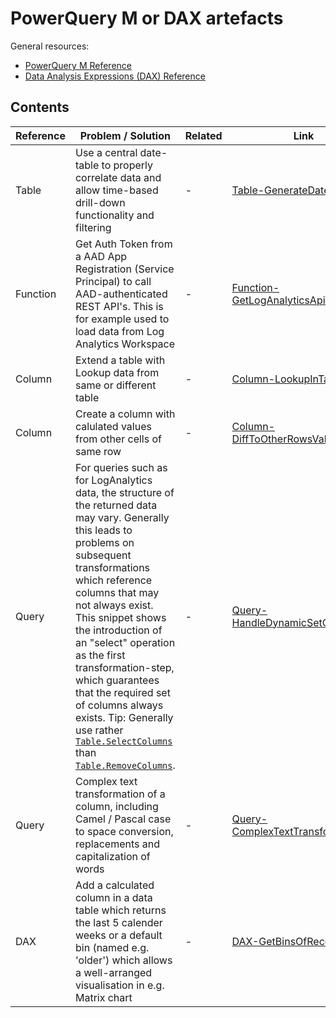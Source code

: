 # PowerQuery M or DAX artefacts
General resources:
* [PowerQuery M Reference](https://docs.microsoft.com/en-us/powerquery-m/)
* [Data Analysis Expressions (DAX) Reference](https://docs.microsoft.com/en-us/dax/)

<!-- Note: Edit tables with https://www.tablesgenerator.com/markdown_tables -->

## Contents

| Reference | Problem / Solution | Related | Link |
|---|---|---|---|
| Table | Use a central date-table to properly correlate data and allow time-based drill-down functionality and filtering | - | [Table-GenerateDateTable](./Table-GenerateDateTable.txt) |
| Function | Get Auth Token from a AAD App Registration (Service Principal) to call AAD-authenticated REST API's. This is for example used to load data from Log Analytics Workspace | - | [Function-GetLogAnalyticsApiToken](./Function-GetLogAnalyticsApiToken.txt) |
| Column | Extend a table with Lookup data from same or different table | - | [Column-LookupInTable](./Column-LookupInTable.txt) |
| Column | Create a column with calulated values from other cells of same row | - | [Column-DiffToOtherRowsValues](./Column-DiffToOtherRowsValues.txt) |
| Query | For queries such as for LogAnalytics data, the structure of the returned data may vary. Generally this leads to problems on subsequent transformations which reference columns that may not always exist. This snippet shows the introduction of an "select" operation as the first transformation-step, which guarantees that the required set of columns always exists. Tip: Generally use rather [`Table.SelectColumns`](https://docs.microsoft.com/en-us/powerquery-m/table-selectcolumns) than [`Table.RemoveColumns`](https://docs.microsoft.com/en-us/powerquery-m/table-removecolumns). | - | [Query-HandleDynamicSetOfColumns](./Query-HandleDynamicSetOfColumns.txt) |
| Query | Complex text transformation of a column, including Camel / Pascal case to space conversion, replacements and capitalization of words | - | [Query-ComplexTextTransformations](./Query-ComplexTextTransformations) |
| DAX | Add a calculated column in a data table which returns the last 5 calender weeks or a default bin (named e.g. 'older') which allows a well-arranged visualisation in e.g. Matrix chart | - | [DAX-GetBinsOfRecentWeeks](./DAX-GetBinsOfRecentWeeks.txt) |
